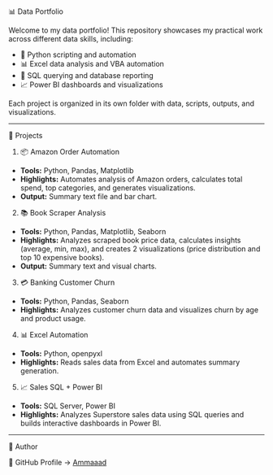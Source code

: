 📊 Data Portfolio

Welcome to my data portfolio! This repository showcases my practical work across different data skills, including:

- 🐍 Python scripting and automation  
- 📊 Excel data analysis and VBA automation  
- 🧮 SQL querying and database reporting  
- 📈 Power BI dashboards and visualizations

Each project is organized in its own folder with data, scripts, outputs, and visualizations.

---

🧩 Projects

1. 📦 Amazon Order Automation
- **Tools:** Python, Pandas, Matplotlib  
- **Highlights:** Automates analysis of Amazon orders, calculates total spend, top categories, and generates visualizations.  
- **Output:** Summary text file and bar chart.

2. 📚 Book Scraper Analysis
- **Tools:** Python, Pandas, Matplotlib, Seaborn  
- **Highlights:** Analyzes scraped book price data, calculates insights (average, min, max), and creates 2 visualizations (price distribution and top 10 expensive books).  
- **Output:** Summary text and visual charts.

3. 💳 Banking Customer Churn
- **Tools:** Python, Pandas, Seaborn  
- **Highlights:** Analyzes customer churn data and visualizes churn by age and product usage.

4. 📊 Excel Automation
- **Tools:** Python, openpyxl  
- **Highlights:** Reads sales data from Excel and automates summary generation.

5. 📈 Sales SQL + Power BI
- **Tools:** SQL Server, Power BI  
- **Highlights:** Analyzes Superstore sales data using SQL queries and builds interactive dashboards in Power BI.

---

🔗 Author

📌 GitHub Profile → [Ammaaad](https://github.com/Ammaaad)
